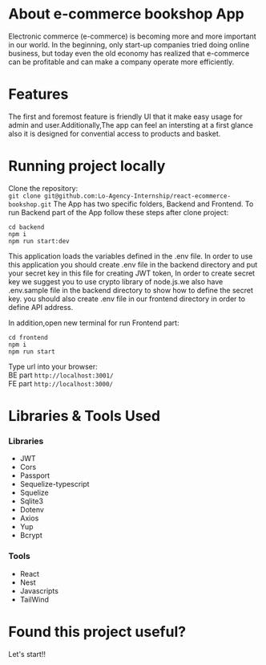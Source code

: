 # About e-commerce bookshop App
Electronic commerce (e-commerce) is becoming more and more important in our world. In the beginning, only start-up companies tried doing online business, 
but today even the old economy has realized that e-commerce can be profitable and can make a company operate more efficiently.
# Features
The first and foremost feature is friendly UI that it make easy usage for admin and user.Additionally,The app can feel an intersting at a first glance also it is designed for convential access to products and basket. 

# Running project locally
Clone the repository: <br>
```git clone git@github.com:Lo-Agency-Internship/react-ecommerce-bookshop.git```
The App has two specific folders, Backend and Frontend.
To run Backend part of the App follow these steps after clone project:
```
cd backend
npm i
npm run start:dev
```
This application loads the variables defined in the .env file.
In order to use this application you should create .env file in the backend directory and put your secret key in this file for creating JWT token, In order to create secret key we suggest you to use crypto library of node.js.we also have .env.sample file in the backend directory to show how to define the secret key.
you should also create .env file in our frontend directory in order to define API address. <br>

In addition,open new terminal for run Frontend part:
```
cd frontend
npm i
npm run start
```
Type url into your browser:<br>
BE part ```http://localhost:3001/``` <br>
FE part ```http://localhost:3000/```

# Libraries & Tools Used
### Libraries
* JWT
* Cors
* Passport
* Sequelize-typescript
* Squelize
* Sqlite3
* Dotenv
* Axios
* Yup
* Bcrypt<br>
### Tools
* React
* Nest 
* Javascripts
* TailWind

# Found this project useful?
Let's start!!
